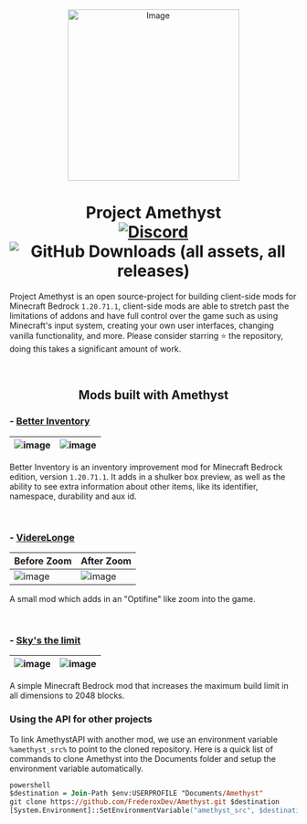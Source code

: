 <div align="center">
  <img src="https://github.com/FrederoxDev/Amethyst/assets/69014593/08e43b26-05e2-4646-968b-0d3ab6699d78" alt="Image" width="300" height="300" />
  <h1>Project Amethyst
    <br />
    <a href="https://discord.gg/Cxrj9UXnDB"><img alt="Discord" src="https://img.shields.io/discord/1184966397864980601?color=5865f2&label=Discord&style=flat" /></a>
    <img alt="GitHub Downloads (all assets, all releases)" src="https://img.shields.io/github/downloads/FrederoxDev/Amethyst/total">
  </h1>
</div>

Project Amethyst is an open source-project for building client-side mods for Minecraft Bedrock `1.20.71.1`, client-side mods are able to stretch past the limitations of addons and have full control over the game such as using Minecraft's input system, creating your own user interfaces, changing vanilla functionality, and more. Please consider starring ⭐ the repository, doing this takes a significant amount of work.

<br />
<h2 align="center">Mods built with Amethyst</h2>

### - [Better Inventory](https://github.com/FrederoxDev/Better-Inventory)

| ![image](https://github.com/FrederoxDev/Better-Inventory/assets/69014593/a6f26fd7-f934-4a9a-95ba-5f03eb950509) | ![image](https://github.com/FrederoxDev/Better-Inventory/assets/69014593/97290890-1a12-4c61-a9ac-407bf78289d6) |
|----------------------------------------------------------------------------------------------------------------|----------------------------------------------------------------------------------------------------------------|

Better Inventory is an inventory improvement mod for Minecraft Bedrock edition, version `1.20.71.1`. It adds in a shulker box preview, as well as the ability to see extra information about other items, like its identifier, namespace, durability and aux id.

<br />

### - [VidereLonge](https://github.com/AmethystAPI/VidereLonge)

| Before Zoom                                                                                            | After Zoom                                                                                             |
|--------------------------------------------------------------------------------------------------------|--------------------------------------------------------------------------------------------------------|
| ![image](https://github.com/FrederoxDev/Amethyst/assets/69014593/c08ba235-3ac0-427a-b66b-3e5c69a56996) | ![image](https://github.com/FrederoxDev/Amethyst/assets/69014593/43c797db-4a67-470a-afae-5719bfbca1ce) |

A small mod which adds in an "Optifine" like zoom into the game.

<br />

### - [Sky's the limit](https://github.com/Adrian8115/Skys-the-Limit)

| ![image](https://github.com/Adrian8115/Skys-the-Limit/blob/8c60833de0e20860e36b4e2212be04bc5bb813cf/assets/img1.png) | ![image](https://github.com/Adrian8115/Skys-the-Limit/blob/8c60833de0e20860e36b4e2212be04bc5bb813cf/assets/img2.png) |
|----------------------------------------------------------------------------------------------------------------------|----------------------------------------------------------------------------------------------------------------------|

A simple Minecraft Bedrock mod that increases the maximum build limit in all dimensions to 2048 blocks.

### Using the API for other projects

To link AmethystAPI with another mod, we use an environment variable `%amethyst_src%` to point to the cloned repository. Here is a quick list of commands to clone Amethyst into the Documents folder and setup the environment variable automatically.
```ps
powershell
$destination = Join-Path $env:USERPROFILE "Documents/Amethyst"
git clone https://github.com/FrederoxDev/Amethyst.git $destination
[System.Environment]::SetEnvironmentVariable("amethyst_src", $destination, "User")
```
